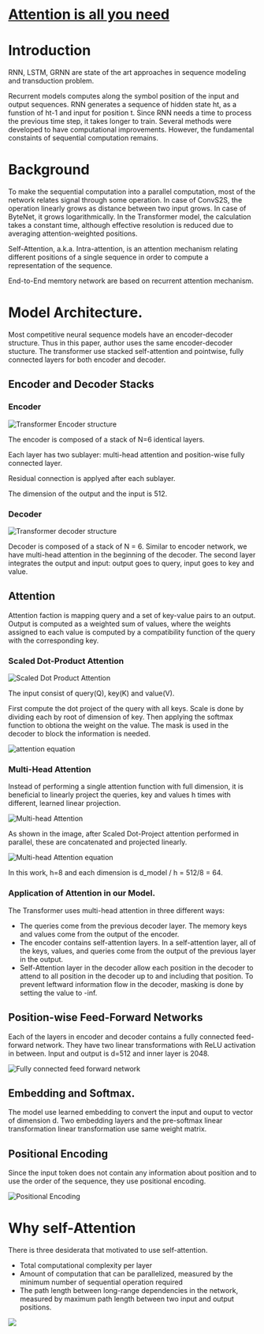 # [Attention is all you need](https://arxiv.org/pdf/1706.03762.pdf)

# Introduction

RNN, LSTM, GRNN are state of the art approaches in sequence modeling and transduction problem. 

Recurrent models computes along the symbol position of the input and output sequences. RNN generates a sequence of hidden state ht, as a funstion of ht-1 and input for position t. Since RNN needs a time to process the previous time step, it takes longer to train. Several methods were developed to have computational improvements. However, the fundamental constaints of sequential computation remains.

# Background

To make the sequential computation into a parallel computation, most of the network relates signal through some operation. In case of ConvS2S, the operation linearly grows as distance between two input grows. In case of ByteNet, it grows logarithmically. In the Transformer model, the calculation takes a constant time, although effective resolution is reduced due to averaging attention-weighted positions.

Self-Attention, a.k.a. Intra-attention, is an attention mechanism relating different positions of a single sequence in order to compute a representation of the sequence.

End-to-End memtory network are based on recurrent attention mechanism.

# Model Architecture.

Most competitive neural sequence models have an encoder-decoder structure. Thus in this paper, author uses the same encoder-decoder stucture. The transformer use stacked self-attention and pointwise, fully connected layers for both encoder and decoder.

## Encoder and Decoder Stacks

### Encoder

![Transformer Encoder structure](./Transformer_encoder.png)

The encoder is composed of a stack of N=6 identical layers. 

Each layer has two sublayer: multi-head attention and position-wise fully connected layer.

Residual connection is applyed after each sublayer. 

The dimension of the output and the input is 512.

### Decoder

![Transformer decoder structure](./Transformer_decoder.png)

Decoder is composed of a stack of N = 6. Similar to encoder network, we have multi-head attention in the beginning of the decoder. The second layer integrates the output and input: output goes to query, input goes to key and value.

## Attention

Attention faction is mapping query and a set of key-value pairs to an output. Output is computed as a weighted sum of values, where the weights assigned to each value is computed by a compatibility function of the query with the corresponding key.

### Scaled Dot-Product Attention

![Scaled Dot Product Attention](./Scaled_Dot-Project_Attention.png)

The input consist of query(Q), key(K) and value(V).

First compute the dot project of the query with all keys. Scale is done by dividing each by root of dimension of key. Then applying the softmax function to obtiona the weight on the value. The mask is used in the decoder to block the information is needed.

![attention equation](./Attention_equation.png)

### Multi-Head Attention

Instead of performing a single attention function with full dimension, it is beneficial to linearly project the queries, key and values h times with different, learned linear projection.

![Multi-head Attention](./Multi-Head_Attention.png)

As shown in the image, after Scaled Dot-Project attention performed in parallel, these are concatenated and projected linearly.

![Multi-head Attention equation](./Multi-Head_Attention_equation.png)

In this work, h=8 and each dimension is d_model / h = 512/8 = 64.

### Application of Attention in our Model.

The Transformer uses multi-head attention in three different ways:

* The queries come from the previous decoder layer. The memory keys and values come from the output of the encoder.
* The encoder contains self-attention layers. In a self-attention layer, all of the keys, values, and queries come from the output of the previous layer in the output.
* Self-Attention layer in the decoder allow each position in the decoder to attend to all position in the decoder up to and including that position. To prevent leftward information flow in the decoder, masking is done by setting the value to -inf.

## Position-wise Feed-Forward Networks

Each of the layers in encoder and decoder contains a fully connected feed-forward network. They have two linear transformations with ReLU activation in between. Input and output is d=512 and inner layer is 2048.

![Fully connected feed forward network](./FFN.png)

## Embedding and Softmax.

The model use learned embedding to convert the input and ouput to vector of dimension d. Two embedding layers and the pre-softmax linear transformation linear transformation use same weight matrix.

## Positional Encoding

Since the input token does not contain any information about position and to use the order of the sequence, they use positional encoding.

![Positional Encoding](./Positional_Encoding.png)

# Why self-Attention

There is three desiderata that motivated to use self-attention.

* Total computational complexity per layer
* Amount of computation that can be parallelized, measured by the minimum number of sequential operation required
* The path length between long-range dependencies in the network, measured by maximum path length between two input and output positions.

![](./complexity_different_network.png)